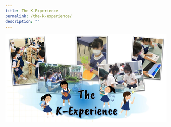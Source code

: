 ```yaml
---
title: The K–Experience
permalink: /the-k-experience/
description: ""
---
```

<p align="center"><img src="/images/2023/TheKExperienceBanner.jpg"></p>
